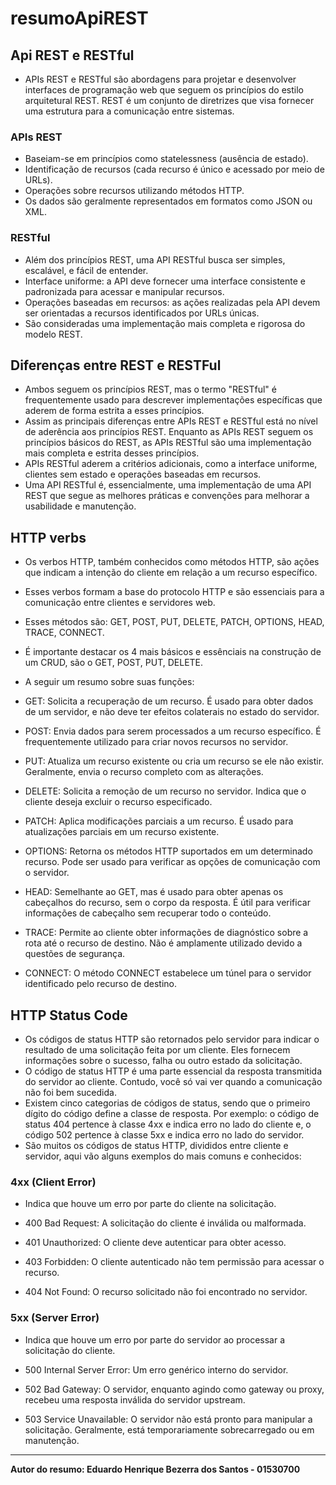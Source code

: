 # resumoApiREST

## Api REST e RESTful

- APIs REST e RESTful são abordagens para projetar e desenvolver interfaces de programação web que seguem os princípios do estilo arquitetural REST. REST é um conjunto de diretrizes que visa fornecer uma estrutura para a comunicação entre sistemas.
  
### APIs REST

- Baseiam-se em princípios como statelessness (ausência de estado).
- Identificação de recursos (cada recurso é único e acessado por meio de URLs).
- Operações sobre recursos utilizando métodos HTTP.
- Os dados são geralmente representados em formatos como JSON ou XML.

### RESTful

- Além dos princípios REST, uma API RESTful busca ser simples, escalável, e fácil de entender.
- Interface uniforme: a API deve fornecer uma interface consistente e padronizada para acessar e manipular recursos.
- Operações baseadas em recursos: as ações realizadas pela API devem ser orientadas a recursos identificados por URLs únicas.
- São consideradas uma implementação mais completa e rigorosa do modelo REST.
  

## Diferenças entre REST e RESTFul

- Ambos seguem os princípios REST, mas o termo "RESTful" é frequentemente usado para descrever implementações específicas que aderem de forma estrita a esses princípios.
- Assim as principais diferenças entre APIs REST e RESTful está no nível de aderência aos princípios REST. Enquanto as APIs REST seguem os princípios básicos do REST, as APIs RESTful são uma implementação mais completa e estrita desses princípios.
- APIs RESTful aderem a critérios adicionais, como a interface uniforme, clientes sem estado e operações baseadas em recursos.
- Uma API RESTful é, essencialmente, uma implementação de uma API REST que segue as melhores práticas e convenções para melhorar a usabilidade e manutenção.

## HTTP verbs

- Os verbos HTTP, também conhecidos como métodos HTTP, são ações que indicam a intenção do cliente em relação a um recurso específico.
- Esses verbos formam a base do protocolo HTTP e são essenciais para a comunicação entre clientes e servidores web.
- Esses métodos são: GET, POST, PUT, DELETE, PATCH, OPTIONS, HEAD, TRACE, CONNECT.
- É importante destacar os 4 mais básicos e essênciais na construção de um CRUD, são o GET, POST, PUT, DELETE.
- A seguir um resumo sobre suas funções: 
  
- GET: Solicita a recuperação de um recurso. É usado para obter dados de um servidor, e não deve ter efeitos colaterais no estado do servidor.

- POST: Envia dados para serem processados a um recurso específico. É frequentemente utilizado para criar novos recursos no servidor.

- PUT: Atualiza um recurso existente ou cria um recurso se ele não existir. Geralmente, envia o recurso completo com as alterações.

- DELETE: Solicita a remoção de um recurso no servidor. Indica que o cliente deseja excluir o recurso especificado.

- PATCH: Aplica modificações parciais a um recurso. É usado para atualizações parciais em um recurso existente.

- OPTIONS: Retorna os métodos HTTP suportados em um determinado recurso. Pode ser usado para verificar as opções de comunicação com o servidor.

- HEAD: Semelhante ao GET, mas é usado para obter apenas os cabeçalhos do recurso, sem o corpo da resposta. É útil para verificar informações de cabeçalho sem recuperar todo o conteúdo.

- TRACE: Permite ao cliente obter informações de diagnóstico sobre a rota até o recurso de destino. Não é amplamente utilizado devido a questões de segurança.

- CONNECT: O método CONNECT estabelece um túnel para o servidor identificado pelo recurso de destino.


## HTTP Status Code

- Os códigos de status HTTP são retornados pelo servidor para indicar o resultado de uma solicitação feita por um cliente. Eles fornecem informações sobre o sucesso, falha ou outro estado da solicitação.
- O código de status HTTP é uma parte essencial da resposta transmitida do servidor ao cliente. Contudo, você só vai ver quando a comunicação não foi bem sucedida.
- Existem cinco categorias de códigos de status, sendo que o primeiro dígito do código define a classe de resposta. Por exemplo: o código de status 404 pertence à classe 4xx e indica erro no lado do cliente e, o código 502 pertence à classe 5xx e indica erro no lado do servidor.
- São muitos os códigos de status HTTP, divididos entre cliente e servidor, aqui vão alguns exemplos do mais comuns e conhecidos:

### 4xx (Client Error)

- Indica que houve um erro por parte do cliente na solicitação.

- 400 Bad Request: A solicitação do cliente é inválida ou malformada.
- 401 Unauthorized: O cliente deve autenticar para obter acesso.
- 403 Forbidden: O cliente autenticado não tem permissão para acessar o recurso.
- 404 Not Found: O recurso solicitado não foi encontrado no servidor.

### 5xx (Server Error)

- Indica que houve um erro por parte do servidor ao processar a solicitação do cliente.

- 500 Internal Server Error: Um erro genérico interno do servidor.
- 502 Bad Gateway: O servidor, enquanto agindo como gateway ou proxy, recebeu uma resposta inválida do servidor upstream.
- 503 Service Unavailable: O servidor não está pronto para manipular a solicitação. Geralmente, está temporariamente sobrecarregado ou em manutenção.
  

-------------------------------------------------------------------------------------------------------------------------------

 **Autor do resumo: Eduardo Henrique Bezerra dos Santos - 01530700**
